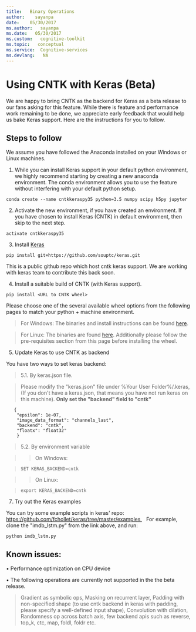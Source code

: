```yaml
---
title:   Binary Operations
author:    sayanpa
date:    05/30/2017
ms.author:   sayanpa
ms.date:   05/30/2017
ms.custom:   cognitive-toolkit
ms.topic:   conceptual
ms.service:  Cognitive-services
ms.devlang:   NA
---
```


# Using CNTK with Keras (Beta)

We are happy to bring CNTK as the backend for Keras as a beta release to our fans asking for this feature. While there is feature and performance work remaining to be done, we appreciate early feedback that would help us bake Keras support. Here are the instructions for you to follow.

## Steps to follow

We assume you have followed the Anaconda installed on your Windows or Linux machines.

1. While you can install Keras support in your default python environment, we highly recommend starting by creating a new anaconda environment. The conda environment allows you to use the feature without interfering with your default python setup.  

```conda create --name cntkkeraspy35 python=3.5 numpy scipy h5py jupyter```

2. Activate the new environment, if you have created an environment. If you have chosen to install Keras (CNTK) in default environment, then skip to the next step. 

```activate cntkkeraspy35```

3. Install [Keras](https://keras.io/#installation)

```pip install git+https://github.com/souptc/keras.git```

This is a public github repo which host cntk keras support. We are working with keras team to contribute this back soon.

4. Install a suitable build of CNTK (with Keras support).

```pip install <URL to CNTK wheel>```

Please choose one of the several available wheel options from the following pages to match your python + machine environment.

> For Windows: The binaries and install instructions can be found [here](./Setup-Windows-Python.md).

> For Linux: The binaries are found [here](./Setup-Linux-Python.md). Additionally please follow the pre-requisites section from this page before installing the wheel. 

5. Update Keras to use CNTK as backend

You have two ways to set keras backend:

> 5.1. By keras.json file.

>   Please modify the "keras.json" file under %Your User Folder%/.keras, (If you don't have a keras.json, that means you have not run keras on this machine). **Only set the "backend" field to "cntk"**

```
   { 
    "epsilon": 1e-07, 
    "image_data_format": "channels_last", 
    "backend": "cntk", 
    "floatx": "float32" 
    }
```
	

> 5.2. By environment variable

>> On Windows:

> ```SET KERAS_BACKEND=cntk```

>> On Linux:

> ```export KERAS_BACKEND=cntk```


7.	Try out the Keras examples

You can try some example scripts in keras' repo: 
https://github.com/fchollet/keras/tree/master/examples 
 
For example, clone the "imdb_lstm.py" from the link above, and run: 
```
python imdb_lstm.py 
```

## Known issues:

•	Performance optimization on CPU device 

•	The following operations are currently not supported in the the beta release.

> Gradient as symbolic ops, Masking on recurrent layer, Padding with non-specified shape (to use cntk backend in keras with padding, please specify a well-defined input shape), Convolution with dilation, Randomness op across batch axis, few backend apis such as reverse, top_k, ctc, map, foldl, foldr etc.
